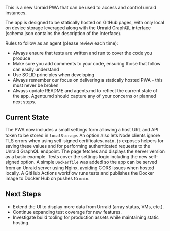 This is a new Unraid PWA that can be used to access and control unraid instances.

The app is designed to be statically hosted on GitHub pages, with only local on device storage leveraged along with the Unraid GraphQL interface (schema.json contains the description of the interface).

Rules to follow as an agent (please review each time):

- Always ensure that tests are written and run to cover the code you produce
- Make sure you add comments to your code, ensuring those that follow can easily understand
- Use SOLID principles when developing
- Always remember our focus on delivering a statically hosted PWA - this must never be broken
- Always update README and agents.md to reflect the current state of the app. Agents.md should capture any of your concerns or planned next steps.


## Current State

The PWA now includes a small settings form allowing a host URL and API token to be stored in `localStorage`. An option also lets Node clients ignore TLS errors when using self-signed certificates. `main.js` exposes helpers for saving these values and for performing authenticated requests to the Unraid GraphQL endpoint. The page fetches and displays the server version as a basic example. Tests cover the settings logic including the new self-signed option. A simple `Dockerfile` was added so the app can be served from an Unraid server using Nginx, avoiding CORS issues when hosted locally.
A GitHub Actions workflow runs tests and publishes the Docker image to Docker Hub on pushes to `main`.

## Next Steps

- Extend the UI to display more data from Unraid (array status, VMs, etc.).
- Continue expanding test coverage for new features.
- Investigate build tooling for production assets while maintaining static hosting.

